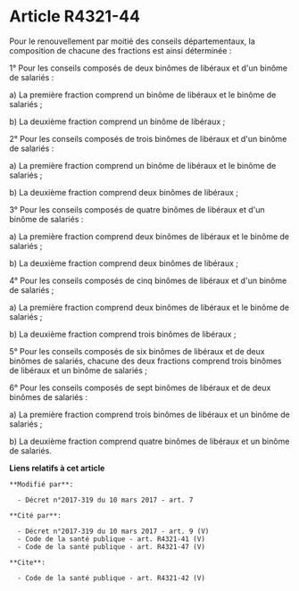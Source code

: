 # Article R4321-44

Pour le renouvellement par moitié des conseils départementaux, la composition de chacune des fractions est ainsi
déterminée : 

1° Pour les conseils composés de deux binômes de libéraux et d'un binôme de salariés : 

a) La première fraction comprend un binôme de libéraux et le binôme de salariés ; 

b) La deuxième fraction comprend un binôme de libéraux ; 

2° Pour les conseils composés de trois binômes de libéraux et d'un binôme de salariés : 

a) La première fraction comprend un binôme de libéraux et le binôme de salariés ; 

b) La deuxième fraction comprend deux binômes de libéraux ; 

3° Pour les conseils composés de quatre binômes de libéraux et d'un binôme de salariés : 

a) La première fraction comprend deux binômes de libéraux et le binôme de salariés ; 

b) La deuxième fraction comprend deux binômes de libéraux ; 

4° Pour les conseils composés de cinq binômes de libéraux et d'un binôme de salariés ; 

a) La première fraction comprend deux binômes de libéraux et le binôme de salariés ; 

b) La deuxième fraction comprend trois binômes de libéraux ; 

5° Pour les conseils composés de six binômes de libéraux et de deux  binômes de salariés, chacune des deux fractions comprend
trois binômes  de libéraux et un binôme de salariés ; 

6° Pour les conseils composés de sept binômes de libéraux et de deux binômes de salariés : 

a) La première fraction comprend trois binômes de libéraux et un binôme de salariés ; 

b) La deuxième fraction comprend quatre binômes de libéraux et un binôme de salariés.

**Liens relatifs à cet article**

	**Modifié par**:

	  - Décret n°2017-319 du 10 mars 2017 - art. 7

	**Cité par**:

	  - Décret n°2017-319 du 10 mars 2017 - art. 9 (V)
	  - Code de la santé publique - art. R4321-41 (V)
	  - Code de la santé publique - art. R4321-47 (V)

	**Cite**:

	  - Code de la santé publique - art. R4321-42 (V)
